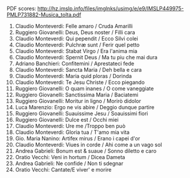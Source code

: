 PDF scores: http://hz.imslp.info/files/imglnks/usimg/e/e9/IMSLP449975-PMLP731882-Musica_tolta.pdf

01. Claudio Monteverdi: Felle amaro / Cruda Amarilli
02. Ruggiero Giovanelli: Deus, Deus noster / Filli cara
03. Claudio Monteverdi: Qui pependit / Ecco Silvi colei
04. Claudio Monteverdi: Pulchræ sunt / Ferir quel petto
05. Claudio Monteverdi: Stabat Virgo / Era l'anima mia
06. Claudio Monteverdi: Spernit Deus / Ma tu piu che mai dura
07. Adriano Banchieri: Confitemini / Aprestateci fede
08. Claudio Monteverdi: Sancta Maria / Deh bella e cara
09. Claudio Monteverdi: Maria quid ploras / Dorinda
10. Claudio Monteverdi: Te Jesu Christe / Ecco piegando
11. Ruggiero Giovanelli: O quam inanes / O come vaneggiate
12. Ruggiero Giovanelli: Sanctissima Maria / Baciatemi
13. Ruggiero Giovanelli: Moritur in ligno / Morirò didolor
14. Luca Marenzio: Ergo ne vis abire / Deggio dunque partire
15. Ruggiero Giovanelli: Suauissime Jesu / Soauissimi fiori
16. Ruggiero Giovanelli: Dulce est / Occhi miei
17. Claudio Monteverdi: Ure me /Troppo ben può
18. Claudio Monteverdi: Gloria tua / T'amo mia vita
19. Gio. Maria Nanino: Artifex mirus / Erano i capei d'or
20. Claudio Monteverdi: Viues in corde / Ahi come a un vago sol
21. Andrea Gabrieli: Bonum est & suaue / Sonno diletto e caro
22. Oratio Vecchi: Veni in hortum / Dicea Dameta
23. Andrea Gabrieli: Ne confide / Non ti sdegnar
24. Oratio Vecchi: Cantate/E viver' e morire